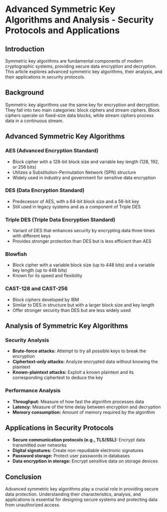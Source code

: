 # Advanced Symmetric Key Algorithms and Analysis - Security Protocols and Applications

## Introduction

Symmetric key algorithms are fundamental components of modern cryptographic systems, providing secure data encryption and decryption. This article explores advanced symmetric key algorithms, their analysis, and their applications in security protocols.

## Background

Symmetric key algorithms use the same key for encryption and decryption. They fall into two main categories: block ciphers and stream ciphers. Block ciphers operate on fixed-size data blocks, while stream ciphers process data in a continuous stream.

## Advanced Symmetric Key Algorithms

### AES (Advanced Encryption Standard)

* Block cipher with a 128-bit block size and variable key length (128, 192, or 256 bits)
* Utilizes a Substitution-Permutation Network (SPN) structure
* Widely used in industry and government for sensitive data encryption

### DES (Data Encryption Standard)

* Predecessor of AES, with a 64-bit block size and a 56-bit key
* Still used in legacy systems and as a component of Triple DES

### Triple DES (Triple Data Encryption Standard)

* Variant of DES that enhances security by encrypting data three times with different keys
* Provides stronger protection than DES but is less efficient than AES

### Blowfish

* Block cipher with a variable block size (up to 448 bits) and a variable key length (up to 448 bits)
* Known for its speed and flexibility

### CAST-128 and CAST-256

* Block ciphers developed by IBM
* Similar to DES in structure but with a larger block size and key length
* Offer stronger security than DES but are less widely used

## Analysis of Symmetric Key Algorithms

### Security Analysis

* **Brute-force attacks:** Attempt to try all possible keys to break the encryption
* **Ciphertext-only attacks:** Analyze encrypted data without knowing the plaintext
* **Known-plaintext attacks:** Exploit a known plaintext and its corresponding ciphertext to deduce the key

### Performance Analysis

* **Throughput:** Measure of how fast the algorithm processes data
* **Latency:** Measure of the time delay between encryption and decryption
* **Memory consumption:** Amount of memory required by the algorithm

## Applications in Security Protocols

* **Secure communication protocols (e.g., TLS/SSL):** Encrypt data transmitted over networks
* **Digital signatures:** Create non-repudiable electronic signatures
* **Password storage:** Protect user passwords in databases
* **Data encryption in storage:** Encrypt sensitive data on storage devices

## Conclusion

Advanced symmetric key algorithms play a crucial role in providing secure data protection. Understanding their characteristics, analysis, and applications is essential for designing secure systems and protecting data from unauthorized access.
